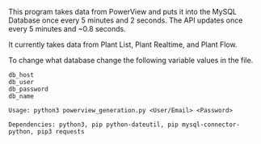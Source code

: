 This program takes data from PowerView and puts it into the MySQL Database once every 5 minutes and 2 seconds. The API updates once every 5 minutes and ~0.8 seconds.

It currently takes data from Plant List, Plant Realtime, and Plant Flow.

To change what database change the following variable values in the file.
```
db_host 
db_user 
db_password 
db_name 
```


```
Usage: python3 powerview_generation.py <User/Email> <Password>
```

```
Dependencies: python3, pip python-dateutil, pip mysql-connector-python, pip3 requests
```


